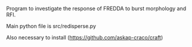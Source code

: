 Program to investigate the response of FREDDA to burst morphology and RFI.

Main python file is src/redisperse.py

Also necessary to install (https://github.com/askap-craco/craft)
